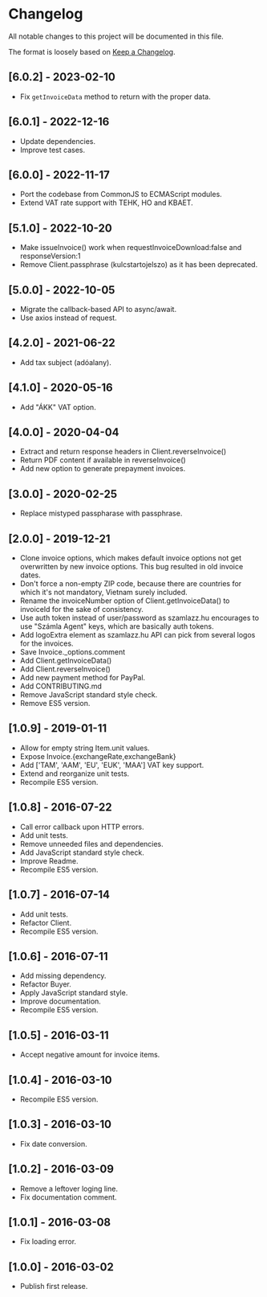 # Changelog

All notable changes to this project will be documented in this file.

The format is loosely based on [Keep a Changelog](http://keepachangelog.com/en/1.0.0/).

## [6.0.2] - 2023-02-10

- Fix `getInvoiceData` method to return with the proper data.

## [6.0.1] - 2022-12-16

- Update dependencies.
- Improve test cases.

## [6.0.0] - 2022-11-17

- Port the codebase from CommonJS to ECMAScript modules.
- Extend VAT rate support with TEHK, HO and KBAET.

## [5.1.0] - 2022-10-20

- Make issueInvoice() work when requestInvoiceDownload:false and responseVersion:1
- Remove Client.passphrase (kulcstartojelszo) as it has been deprecated.

## [5.0.0] - 2022-10-05

- Migrate the callback-based API to async/await.
- Use axios instead of request.

## [4.2.0] - 2021-06-22

- Add tax subject (adóalany).

## [4.1.0] - 2020-05-16

- Add "ÁKK" VAT option.

## [4.0.0] - 2020-04-04

- Extract and return response headers in Client.reverseInvoice()
- Return PDF content if available in reverseInvoice()
- Add new option to generate prepayment invoices.

## [3.0.0] - 2020-02-25

- Replace mistyped passpharase with passphrase.

## [2.0.0] - 2019-12-21

- Clone invoice options, which makes default invoice options not get overwritten by new invoice options. This bug resulted in old invoice dates.
- Don't force a non-empty ZIP code, because there are countries for which it's not mandatory, Vietnam surely included.
- Rename the invoiceNumber option of Client.getInvoiceData() to invoiceId for the sake of consistency.
- Use auth token instead of user/password as szamlazz.hu encourages to use "Számla Agent" keys, which are basically auth tokens.
- Add logoExtra element as szamlazz.hu API can pick from several logos for the invoices.
- Save Invoice._options.comment
- Add Client.getInvoiceData()
- Add Client.reverseInvoice()
- Add new payment method for PayPal.
- Add CONTRIBUTING.md
- Remove JavaScript standard style check.
- Remove ES5 version.

## [1.0.9] - 2019-01-11

- Allow for empty string Item.unit values.
- Expose Invoice.{exchangeRate,exchangeBank}
- Add ['TAM', 'AAM', 'EU', 'EUK', 'MAA'] VAT key support.
- Extend and reorganize unit tests.
- Recompile ES5 version.

## [1.0.8] - 2016-07-22

- Call error callback upon HTTP errors.
- Add unit tests.
- Remove unneeded files and dependencies.
- Add JavaScript standard style check.
- Improve Readme.
- Recompile ES5 version.

## [1.0.7] - 2016-07-14

- Add unit tests.
- Refactor Client.
- Recompile ES5 version.

## [1.0.6] - 2016-07-11

- Add missing dependency.
- Refactor Buyer.
- Apply JavaScript standard style.
- Improve documentation.
- Recompile ES5 version.

## [1.0.5] - 2016-03-11

- Accept negative amount for invoice items.

## [1.0.4] - 2016-03-10

- Recompile ES5 version.

## [1.0.3] - 2016-03-10

- Fix date conversion.

## [1.0.2] - 2016-03-09

- Remove a leftover loging line.
- Fix documentation comment.

## [1.0.1] - 2016-03-08

- Fix loading error.

## [1.0.0] - 2016-03-02

- Publish first release.
